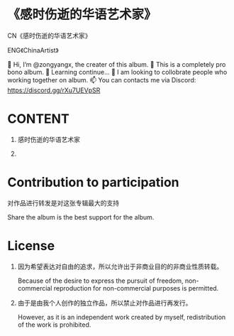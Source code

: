 # 《感时伤逝的华语艺术家》

CN《感时伤逝的华语艺术家》

ENG《ChinaArtist》

👋 Hi, I’m @zongyangx, the creater of this album.
👀 This is a completely pro bono album. 
🌱 Learning continue...
💞️ I am looking to collobrate people who working together on album.
📫 You can contacts me via Discord: https://discord.gg/rXu7UEVpSR

# CONTENT

1. 感时伤逝的华语艺术家

2. 

# Contribution to participation

对作品进行转发是对这张专辑最大的支持

Share the album is the best support for the album.

# License

1. 因为希望表达对自由的追求，所以允许出于非商业目的的非商业性质转载。
   
   Because of the desire to express the pursuit of freedom, non-commercial reproduction for non-commercial purposes is permitted.
2. 由于是由我个人创作的独立作品，所以禁止对作品进行再发行。
   
   However, as it is an independent work created by myself, redistribution of the work is prohibited.
